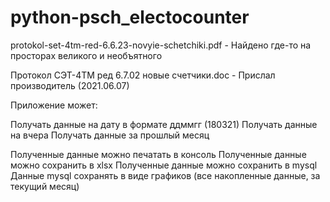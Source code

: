 # python-psch_electocounter

protokol-set-4tm-red-6.6.23-novyie-schetchiki.pdf - Найдено где-то на просторах великого и необъятного

Протокол СЭТ-4ТМ ред 6.7.02 новые счетчики.doc - Прислал производитель (2021.06.07)

Приложение может:

Получать данные на дату в формате ддммгг (180321)
Получать данные на вчера
Получать данные за прошлый месяц

Полученные данные можно печатать в консоль
Полученные данные можно сохранить в xlsx
Полученные данные можно сохранить в mysql
Данные mysql сохранять в виде графиков (все накопленные данные, за текущий месяц)
